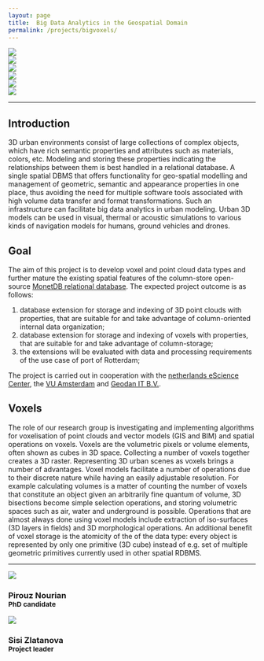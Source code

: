 ```yaml
---
layout: page
title:  Big Data Analytics in the Geospatial Domain
permalink: /projects/bigvoxels/
---
```


<div class="row">
	<div class="col-sm-4 hidden-xs nopadding"><img class="img-responsive" src="{{ "/projects/bigvoxels/img/8.png" | prepend: site.baseurl }}"></div>
  <div class="col-sm-4 hidden-xs nopadding"><img class="img-responsive" src="{{ "/projects/bigvoxels/img/7.png" | prepend: site.baseurl }}"></div>
  <div class="col-sm-4 hidden-xs nopadding"><img class="img-responsive" src="{{ "/projects/bigvoxels/img/3.png" | prepend: site.baseurl }}"></div>
  <div class="col-sm-4 hidden-xs nopadding"><img class="img-responsive" src="{{ "/projects/bigvoxels/img/1.png" | prepend: site.baseurl }}"></div>
  <div class="col-sm-4 hidden-xs nopadding"><img class="img-responsive" src="{{ "/projects/bigvoxels/img/4.png" | prepend: site.baseurl }}"></div>
  <div class="col-sm-4 hidden-xs nopadding"><img class="img-responsive" src="{{ "/projects/bigvoxels/img/2.jpg" | prepend: site.baseurl }}"></div>
</div>

---

## Introduction

3D urban environments consist of large collections of complex objects, which have rich semantic properties and attributes such as materials, colors, etc. Modeling and storing these properties indicating the relationships between them is best handled in a relational database. A single spatial DBMS that offers functionality for geo-spatial modelling and management of geometric, semantic and appearance properties in one place, thus avoiding the need for multiple software tools associated with high volume data transfer and format transformations. Such an infrastructure can facilitate big data analytics in urban modeling. Urban 3D models can be used in visual, thermal or acoustic simulations to various kinds of navigation models for humans, ground vehicles and drones.

## Goal

The aim of this project is to develop voxel and point cloud data types and further mature the existing spatial features of the column-store open-source [MonetDB relational database](https://www.monetdb.org/). The expected project outcome is as follows:

  1. database extension for storage and indexing of 3D point clouds with properties, that are suitable for and take advantage of column-oriented internal data organization;
  2. database extension for storage and indexing of voxels with properties, that are suitable for and take advantage of column-storage;
  3. the extensions will be evaluated with data and processing requirements of the use case of port of Rotterdam;

The project is carried out in cooperation with the [netherlands eScience Center](https://www.esciencecenter.nl), the [VU Amsterdam](http://www.vu.nl) and [Geodan IT B.V.](http://www.geodan.nl).

## Voxels

The role of our research group is investigating and implementing algorithms for voxelisation of point clouds and vector models (GIS and BIM) and spatial operations on voxels. Voxels are the volumetric pixels or volume elements, often shown as cubes in 3D space. Collecting a number of voxels together creates a 3D raster. Representing 3D urban scenes as voxels brings a number of advantages. Voxel models facilitate a number of operations due to their discrete nature while having an easily adjustable resolution. For example calculating volumes is a matter of counting the number of voxels that constitute an object given an arbitrarily fine quantum of volume, 3D bisections become simple selection operations, and storing volumetric spaces such as air, water and underground is possible. Operations that are almost always done using voxel models include extraction of iso-surfaces (3D layers in fields) and 3D morphological operations.  An additional benefit of voxel storage is the atomicity of the of the data type: every object is represented by only one primitive (3D cube) instead of e.g. set of multiple geometric primitives currently used in other spatial RDBMS.

---

<div class="row">
  <div class="col-lg-offset-3 col-lg-3">
      <img class="img-circle img-responsive" src="{{ "/img/staff/pirouz.png" | prepend: site.baseurl }}">
      <h3>Pirouz Nourian <br><small>PhD candidate</small></h3>
  </div>
  <div class=" col-lg-3">
      <a href="http://3dgeoinfo.bk.tudelft.nl/szlatanova/"><img class="img-circle img-responsive" src="{{ "/img/staff/sisi.jpg" | prepend: site.baseurl }}"></a>
      <h3>Sisi Zlatanova <br><small>Project leader</small></h3>
  </div>
</div>